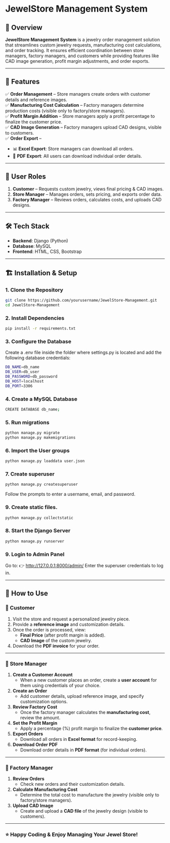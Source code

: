 # JewelStore Management System  

## 📌 Overview  

**JewelStore Management System** is a jewelry order management solution that streamlines custom jewelry requests, manufacturing cost calculations, and order tracking. It ensures efficient coordination between store managers, factory managers, and customers while providing features like CAD image generation, profit margin adjustments, and order exports.  

---

## 🚀 Features  
✅ **Order Management** – Store managers create orders with customer details and reference images.  
✅ **Manufacturing Cost Calculation** – Factory managers determine production costs (visible only to factory/store managers).  
✅ **Profit Margin Addition** – Store managers apply a profit percentage to finalize the customer price.  
✅ **CAD Image Generation** – Factory managers upload CAD designs, visible to customers.  
✅ **Order Export** –  
   - 📊 **Excel Export**: Store managers can download all orders.  
   - 📄 **PDF Export**: All users can download individual order details.

---

## 👥 User Roles  
1. **Customer** – Requests custom jewelry, views final pricing & CAD images.  
2. **Store Manager** – Manages orders, sets pricing, and exports order data.  
3. **Factory Manager** – Reviews orders, calculates costs, and uploads CAD designs.  

---

## 🛠️ Tech Stack  
- **Backend**: Django (Python)  
- **Database**: MySQL  
- **Frontend**: HTML, CSS, Bootstrap  

---

## 🏗️ Installation & Setup  

### 1. Clone the Repository  
```bash
git clone https://github.com/yourusername/JewelStore-Management.git
cd JewelStore-Management
```

### 2. Install Dependencies
```bash
pip install -r requirements.txt
```

### 3. Configure the Database
Create a .env file inside the folder where settings.py is located and add the following database credentials:
```bash
DB_NAME=db_name  
DB_USER=db_user  
DB_PASSWORD=db_password  
DB_HOST=localhost
DB_PORT=3306  
```

### 4. Create a MySQL Database
```bash
CREATE DATABASE db_name;
```

### 5. Run migrations
```bash
python manage.py migrate
python manage.py makemigrations
```

### 6. Import the User groups
```bash
python manage.py loaddata user.json
```

### 7. Create superuser
```bash
python manage.py createsuperuser
```
Follow the prompts to enter a username, email, and password.

### 9. Create static files.
```bash
python manage.py collectstatic
```

### 8. Start the Django Server
```bash
python manage.py runserver
```

### 9. Login to Admin Panel
Go to:
👉 http://127.0.0.1:8000/admin/
Enter the superuser credentials to log in.

---

## 📌 How to Use  

### 🔹 Customer  
1. Visit the store and request a personalized jewelry piece.  
2. Provide a **reference image** and customization details.  
3. Once the order is processed, view:  
   - **Final Price** (after profit margin is added).  
   - **CAD Image** of the custom jewelry.  
4. Download the **PDF invoice** for your order.  

---

### 🔹 Store Manager  
1. **Create a Customer Account**  
   - When a new customer places an order, create a **user account** for them using credentials of your choice.  
2. **Create an Order**  
   - Add customer details, upload reference image, and specify customization options.  
3. **Review Factory Cost**  
   - Once the factory manager calculates the **manufacturing cost**, review the amount.  
4. **Set the Profit Margin**  
   - Apply a percentage (%) profit margin to finalize the **customer price**.  
5. **Export Orders**  
   - Download all orders in **Excel format** for record-keeping.  
6. **Download Order PDF**  
   - Download order details in **PDF format** (for individual orders).  


---

### 🔹 Factory Manager  
1. **Review Orders**  
   - Check new orders and their customization details.  
2. **Calculate Manufacturing Cost**  
   - Determine the total cost to manufacture the jewelry (visible only to factory/store managers).  
3. **Upload CAD Image**  
   - Create and upload a **CAD file** of the jewelry design (visible to customers).  

---

### ⭐ Happy Coding & Enjoy Managing Your Jewel Store!
